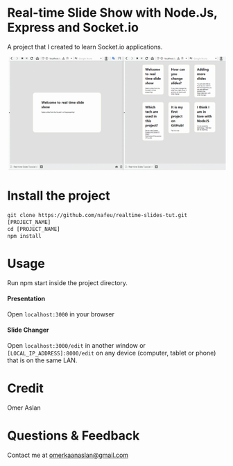 # Real-time Slide Show with Node.Js, Express and Socket.io

A project that I created to learn Socket.io applications. 

![This is an image](https://raw.githubusercontent.com/omerization/realtime-slide-show/master/imgs/realtime-slider1.gif)

# Install the project
```
git clone https://github.com/nafeu/realtime-slides-tut.git [PROJECT_NAME]
cd [PROJECT_NAME]
npm install
```

# Usage

Run npm start inside the project directory.

#### Presentation
Open `localhost:3000` in your browser

#### Slide Changer 
Open `localhost:3000/edit` in another window or `[LOCAL_IP_ADDRESS]:8000/edit` on any device (computer, tablet or phone) that is on the same LAN.

# Credit

Omer Aslan

# Questions & Feedback

Contact me at omerkaanaslan@gmail.com

